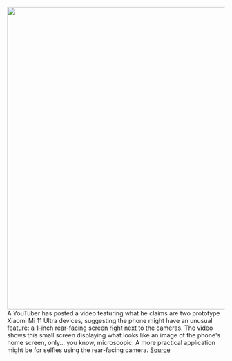 <img src='https://cdn.vox-cdn.com/thumbor/N0FXcqbv5hOg0HPPh06f8KW2DIY=/0x0:2866x1600/1200x800/filters:focal(1204x571:1662x1029)/cdn.vox-cdn.com/uploads/chorus_image/image/68810745/screen.0.jpg' width='700px' /><br/>
A YouTuber has posted a video featuring what he claims are two prototype Xiaomi Mi 11 Ultra devices, suggesting the phone might have an unusual feature: a 1-inch rear-facing screen right next to the cameras. The video shows this small screen displaying what looks like an image of the phone's home screen, only... you know, microscopic. A more practical application might be for selfies using the rear-facing camera.
<a href='https://www.theverge.com/2021/2/12/22280166/xiaomi-mi-11-ultra-leak-front-screen-display-specs'> Source <a/>